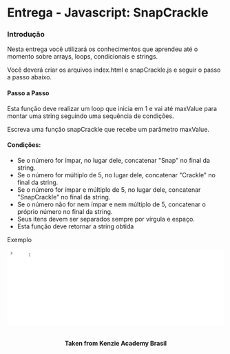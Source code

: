 <h1>Entrega - Javascript: SnapCrackle</h1>

<h3>Introdução</h3>
Nesta entrega você utilizará os conhecimentos que aprendeu até o momento sobre arrays, loops, condicionais e strings.

Você deverá criar os arquivos index.html e snapCrackle.js e seguir o passo a passo abaixo.

<h4>Passo a Passo</h4>
Esta função deve realizar um loop que inicia em 1 e vai até maxValue para montar uma string seguindo uma sequência de condições.

Escreva uma função snapCrackle que recebe um parâmetro maxValue.
<h4>Condições:</h4>

- Se o número for ímpar, no lugar dele, concatenar "Snap" no final da string.
- Se o número for múltiplo de 5, no lugar dele, concatenar "Crackle" no final da string.
- Se o número for ímpar e múltiplo de 5, no lugar dele, concatenar "SnapCrackle" no final da string.
- Se o número não for nem ímpar e nem múltiplo de 5, concatenar o próprio número no final da string.
- Seus itens devem ser separados sempre por vírgula e espaço.
- Esta função deve retornar a string obtida

Exemplo

<img src="./assets/example-1.gif" alt="example 1" />
<br>
<br>

<p align="center"><b>Taken from Kenzie Academy Brasil</b></p>
